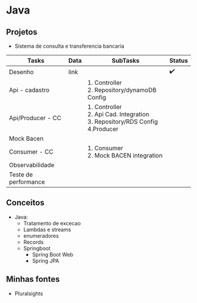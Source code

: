 # Java

## Projetos

- Sistema de consulta e transferencia bancaria

| Tasks                | Data | SubTasks                                                                                 | Status              |
|----------------------|------|------------------------------------------------------------------------------------------|---------------------|
| Desenho              | link |                                                                                          | :heavy_check_mark:  |
| Api - cadastro       |      | 1. Controller<br/> 2. Repository/dynamoDB Config                                         |                     |
| Api/Producer - CC    |      | 1. Controller<br/> 2. Api Cad. Integration<br/> 3. Repository/RDS Config<br/> 4.Producer |                     |
| Mock Bacen           |      |                                                                                          |                     |
| Consumer - CC        |      | 1. Consumer<br/> 2. Mock BACEN integration                                               |                     |
| Observabilidade      |      |                                                                                          |                     |
| Teste de performance |      |                                                                                          |                     |


## Conceitos

- Java:
    - Tratamento de excecao
    - Lambdas e streams
    - enumeradores
    - Records
    - Springboot
        - Spring Boot Web
        - Spring JPA
## Minhas fontes

- Pluralsights
